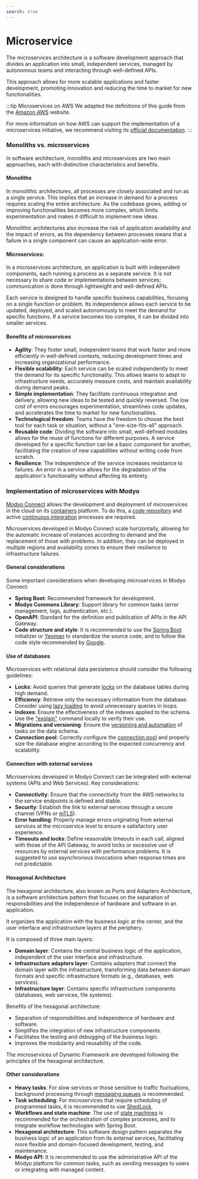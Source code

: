 ```yaml
---
search: true
---
```


# Microservice

The microservices architecture is a software development approach that divides an application into small, independent services, managed by autonomous teams and interacting through well-defined APIs.

This approach allows for more scalable applications and faster development, promoting innovation and reducing the time to market for new functionalities.

:::tip Microservices on AWS
We adapted the definitions of this guide from the [Amazon AWS](https://aws.amazon.com) website.

For more information on how AWS can support the implementation of a microservices initiative, we recommend visiting its [official documentation](https://aws.amazon.com/microservices).
:::

### Monoliths vs. microservices

In software architecture, monoliths and microservices are two main approaches, each with distinctive characteristics and benefits.

#### Monoliths
In monolithic architectures, all processes are closely associated and run as a single service. This implies that an increase in demand for a process requires scaling the entire architecture. As the codebase grows, adding or improving functionalities becomes more complex, which limits experimentation and makes it difficult to implement new ideas.

Monolithic architectures also increase the risk of application availability and the impact of errors, as the dependency between processes means that a failure in a single component can cause an application-wide error.

#### Microservices:
In a microservices architecture, an application is built with independent components, each running a process as a separate service. It is not necessary to share code or implementations between services; communication is done through lightweight and well-defined APIs.

Each service is designed to handle specific business capabilities, focusing on a single function or problem. Its independence allows each service to be updated, deployed, and scaled autonomously to meet the demand for specific functions. If a service becomes too complex, it can be divided into smaller services.

#### Benefits of microservices

- **Agility**: They foster small, independent teams that work faster and more efficiently in well-defined contexts, reducing development times and increasing organizational performance.
- **Flexible scalability**: Each service can be scaled independently to meet the demand for its specific functionality. This allows teams to adapt to infrastructure needs, accurately measure costs, and maintain availability during demand peaks.
- **Simple implementation**: They facilitate continuous integration and delivery, allowing new ideas to be tested and quickly reversed. The low cost of errors encourages experimentation, streamlines code updates, and accelerates the time to market for new functionalities.
- **Technological freedom**: Teams have the freedom to choose the best tool for each task or situation, without a "one-size-fits-all" approach.
- **Reusable code**: Dividing the software into small, well-defined modules allows for the reuse of functions for different purposes. A service developed for a specific function can be a basic component for another, facilitating the creation of new capabilities without writing code from scratch.
- **Resilience**: The independence of the service increases resistance to failures. An error in a service allows for the degradation of the application's functionality without affecting its entirety.

### Implementation of microservices with Modyo

[Modyo Connect](/en/connect) allows the development and deployment of microservices in the cloud on its [containers](/en/connect/components/infrastructure.md#containers) platform. To do this, a [code repository](/en/connect/components/development.md#code-repository) and active [continuous integration](/en/connect/components/development.md#continuous-integration) processes are required.

Microservices developed in Modyo Connect scale horizontally, allowing for the automatic increase of instances according to demand and the replacement of those with problems. In addition, they can be deployed in multiple regions and availability zones to ensure their resilience to infrastructure failures.

#### General considerations

Some important considerations when developing microservices in Modyo Connect:

- **Spring Boot**: Recommended framework for development.
- **Modyo Commons Library**: Support library for common tasks (error management, logs, authentication, etc.).
- **OpenAPI**: Standard for the definition and publication of APIs in the API Gateway.
- **Code structure and style**: It is recommended to use the [Spring Boot](https://start.spring.io) initializer or [Yeoman](https://yeoman.io/generators) to standardize the source code, and to follow the code style recommended by [Google](https://google.github.io/styleguide/javaguide.html).

#### Use of databases

Microservices with relational data persistence should consider the following guidelines:

- **Locks**: Avoid queries that generate [locks](https://www.baeldung.com/jpa-pessimistic-locking) on the database tables during high demand.
- **Efficiency**: Retrieve only the necessary information from the database. Consider using [lazy loading](https://www.baeldung.com/hibernate-lazy-eager-loading) to avoid unnecessary queries in loops.
- **Indexes**: Ensure the effectiveness of the indexes applied to the schema. Use the ["explain"](https://dev.mysql.com/doc/refman/8.0/en/using-explain.html) command locally to verify their use.
- **Migrations and versioning**: Ensure the [versioning and automation](https://flywaydb.org) of tasks on the data schema.
- **Connection pool**: Correctly configure the [connection pool](https://www.baeldung.com/java-connection-pooling) and properly size the database engine according to the expected concurrency and scalability.

#### Connection with external services

Microservices developed in Modyo Connect can be integrated with external systems (APIs and Web Services). Key considerations:

- **Connectivity**: Ensure that the connectivity from the AWS networks to the service endpoints is defined and stable.
- **Security**: Establish the link to external services through a secure channel (VPNs or [mTLS](https://www.cloudflare.com/learning/access-management/what-is-mutual-tls/)).
- **Error handling**: Properly manage errors originating from external services at the microservice level to ensure a satisfactory user experience.
- **Timeouts and locks**: Define reasonable timeouts in each call, aligned with those of the API Gateway, to avoid locks or excessive use of resources by external services with performance problems. It is suggested to use asynchronous invocations when response times are not predictable.

#### Hexagonal Architecture
The hexagonal architecture, also known as Ports and Adapters Architecture, is a software architecture pattern that focuses on the separation of responsibilities and the independence of hardware and software in an application.

It organizes the application with the business logic at the center, and the user interface and infrastructure layers at the periphery.

It is composed of three main layers:

- **Domain layer**: Contains the central business logic of the application, independent of the user interface and infrastructure.
- **Infrastructure adapters layer**: Contains adapters that connect the domain layer with the infrastructure, transforming data between domain formats and specific infrastructure formats (e.g., databases, web services).
- **Infrastructure layer**: Contains specific infrastructure components (databases, web services, file systems).

Benefits of the hexagonal architecture:

- Separation of responsibilities and independence of hardware and software.
- Simplifies the integration of new infrastructure components.
- Facilitates the testing and debugging of the business logic.
- Improves the modularity and reusability of the code.

The microservices of Dynamic Framework are developed following the principles of the hexagonal architecture.


#### Other considerations

- **Heavy tasks**: For slow services or those sensitive to traffic fluctuations, background processing through [messaging queues](/en/connect/components/infrastructure.html#messaging-queues) is recommended.
- **Task scheduling**: For microservices that require scheduling of programmed tasks, it is recommended to use [ShedLock](https://www.baeldung.com/shedlock-spring).
- **Workflows and state machine**: The use of [state machines](https://www.baeldung.com/spring-state-machine) is recommended for the orchestration of complex processes, and to integrate workflow technologies with Spring Boot.
- **Hexagonal architecture**: This software design pattern separates the business logic of an application from its external services, facilitating more flexible and domain-focused development, testing, and maintenance.
- **Modyo API**: It is recommended to use the administrative API of the Modyo platform for common tasks, such as sending messages to users or integrating with managed content.